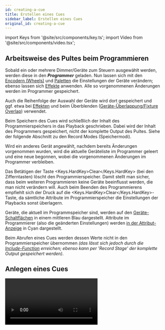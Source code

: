 ```yaml
---
id: creating-a-cue
title: Erstellen eines Cues
sidebar_label: Erstellen eines Cues
original_id: creating-a-cue
---
```


import Keys from '@site/src/components/key.ts';
import Video from '@site/src/components/video.tsx';

Arbeitsweise des Pultes beim Programmieren
------------------------------------------
Sobald ein oder mehrere Dimmer/Geräte zum Steuern ausgewählt werden,
werden diese in den <strong><em>Programmer</em></strong> geladen. Nun lassen sich mit den [Encodern (Wheels)](../controlling-fixtures/using-the-select-buttons-and-wheels.md#einstellen-von-attributen-mit-den-encodern) und
[Paletten](../palettes.md) die Einstellungen der Geräte verändern; ebenso lassen sich
[Effekte](../effects.md) anwenden. Alle so vorgenommenen Änderungen werden im Programmer gespeichert.

Auch die Reihenfolge der Auswahl der Geräte wird dort gespeichert und ggf. etwa
bei [Effekten](../effects.md) und beim Überblenden ([Geräte-Überlappung/Fixture Overlap](cue-timing.md#einstellen-von-überblendzeiten-und-geräteversatz)) verwendet. 

Beim Speichern des Cues wird schließlich der Inhalt des Programmierspeichers 
in das Playback geschrieben. Dabei wird der Inhalt des Programmers gespeichert,
nicht der komplette Output des Pultes. Siehe der folgende Abschnitt zu den Record 
Modes (Speichermodi).

Wird ein anderes Gerät angewählt, nachdem bereits Änderungen vorgenom­men
wurden, wird die aktuelle Geräteliste im Programmer geleert und eine neue begonnen,
wobei die vorgenommenen Änderungen im Programmer verbleiben.

Das Betätigen der Taste <Keys.HardKey>Clear</Keys.HardKey> (bei den Zifferntasten) löscht den
Programmierspeicher. Damit stellt man sicher, dass beim
weiteren Programmieren keine Geräte beeinflusst werden, die man nicht
verändern will. Auch beim Beenden des Programmierens empfiehlt sich der
Druck auf die <Keys.HardKey>Clear</Keys.HardKey>-Taste, da sämtliche Attribute im
Programmierspeicher die Einstellungen der Playbacks sonst überlagern.

Geräte, die aktuell im Programmspeicher sind, werden auf den
[Geräte-Schaltflächen](../controlling-fixtures/using-the-select-buttons-and-wheels.md#dimmer-und-geräte-zum-steuern-auswählen) in einem mittleren Blau dargestellt. Attribute im
Programmierer (also die geänderten Einstellungen) werden [in der Attribut-Anzeige](../controlling-fixtures/using-the-select-buttons-and-wheels.md#einstellen-von-attributen-mit-den-encodern)
in Cyan dargestellt.

Beim Abrufen eines Cues werden dessen Werte nicht in den
Programmierspeicher übernommen *(das lässt sich jedoch durch die
[Include-Function](editing-cues.md#cues-wiederverwenden---die-include-funktion) erreichen; ebenso kann per 'Record Stage' der komplette Output gespeichert werden)*.


Anlegen eines Cues
------------------

<Video videoId="X5g6DMVwlZU" title="Creating a Cue" />

1. Drücken Sie <Keys.HardKey>Clear</Keys.HardKey>, um den Programmierspeicher zu leeren.\
*Damit wird eine saubere Arbeitsumgebung sichergestellt.*

2. Stellen Sie das gewünschte Bild ein. Dabei können auch Shapes
verwendet werden. Bedenken Sie, dass nur die von Ihnen angewählten
Geräte bzw. veränderten Attribute im Cue gespeichert werden (je nach
Speichermodus).

3. Betätigen Sie die Taste <Keys.HardKey>Record</Keys.HardKey> *(<Keys.HardKey>Record Cue</Keys.HardKey> auf älteren Pulten)*.

4. Drücken Sie die <strong>Swop-Taste</strong> eines freien Playbacks; freie
Speicherplätze werden durch blinkende LEDs angezeigt. Ebenso lässt
sich ein Cue auf eine Schaltfläche im Fenster 'Playbacks' speichern.

5. Drücken Sie <Keys.HardKey>Clear</Keys.HardKey>, um den Programmierspeicher zu leeren.

Wissenswerte Dinge zum Speichern von Cues:

-   Cues können auf die Fader, auf Macro/Executor-Tasten sowie auf 
Schaltflächen im Fenster 'Playbacks' gespeichert werden.

-   Die Menütaste <Keys.SoftKey>Record Mode</Keys.SoftKey> bietet folgende Optionen:
    -   <Keys.SoftKey>Record By Fixture</Keys.SoftKey> - Speichern pro Gerät - alle Attribute 
	der Geräte, die angewählt oder verändert wurden, werden gespeichert
    -   <Keys.SoftKey>Record By Channel</Keys.SoftKey> - Speichern pro Kanal - nur die veränderten 
	Attribute werden gespeichert
    -   <Keys.SoftKey>Record Stage</Keys.SoftKey> - gesamtes Bild speichern: sämtliche
    Geräte mit nicht geschlossenem Dimmer werden gespeichert
    -   &nbsp;<Keys.SoftKey>Quick Build</Keys.SoftKey> - siehe [nächster Abschnitt](#quick-build----cues-schnellspeichern)

-   <Keys.SoftKey>Record By Channel</Keys.SoftKey> ist empfehlenswert, wenn mehrere Cues
    übereinandergelegt werden sollen, um einen bestimmten Effekt zu
    erzielen.

-   Soll eine Vielzahl von Cues gespeichert werden, so lässt sich mit
    der Taste <Keys.HardKey>Menu Latch</Keys.HardKey> das 'Record Cue'-Menu einrasten und dauerhaft
    aktiv halten. Ein weiteres Betätigen von <Keys.HardKey>Menu Latch</Keys.HardKey> verlässt
    diesen Modus wieder.

-   Unten im Bildschirm wird eine Bezeichnung des jeweiligen Cues
    angezeigt. Um diese einzustellen, drücken Sie <Keys.SoftKey>Set Legend</Keys.SoftKey>, dann
    die jeweilige <strong>Swop-Taste</strong> des entsprechenden Playbacks, und geben
    die Bezeichnung über die Tastatur ein oder machen eine Skizze auf dem 
	Bildschirm. Beenden Sie die Eingabe mit <Keys.HardKey>Enter</Keys.HardKey>. *Handelt es sich um 
	einen Speicherplatz ohne zugehörigen Bildschirmbereich - etwa nur eine 
	Taste - so bezeichnen Sie diesen auf hergebrachte Art mit Tape und Stift.*

![Playbacks stored on playback faders](/docs/images/Playbacks-stored-on-playback-faders.png)

-   Das Fenster 'Static Playbacks' zeigt die Belegung der
    Macro-/Exekutor-Tasten sowie - auf dem Tiger Touch - der 10 festen
    Fader.

Quick Build -- Cues schnellspeichern
------------------------------------

Stellt man <Keys.SoftKey>Record Mode</Keys.SoftKey> auf <strong>Quick Build</strong>, so lassen sich Cues aus
bereits programmierten Cues und Paletten erstellen (wie auch per
[Include](editing-cues.md#cues-wiederverwenden---die-include-funktion)).

Nach dem Aktivieren von Quick Build wartet das Pult auf die Auswahl von
Speicherplätzen und Paletten.

Sollen nur einige der Lampen aus einem Speicherplatz/einer Palette
verwendet werden, wählen Sie zuerst die Geräte aus, und klicken dann auf
das Playback/die Palette.

Drücken Sie <Keys.SoftKey>OK</Keys.SoftKey>, wenn alle erforderlichen Playbacks/Paletten
aufgerufen wurden.

Verwenden von Shapes und Effekten in Cues
----------------------------

Erwartungsgemäß werden auch sämtliche aktivierten [Shapes und Pixel-Effekte](../effects.md)
als Teil des Cues abgespeichert. 

Ebenso können Sie einen Shape ohne Basiswerte speichern; ein Cue wie
dieser kann gemeinsam mit anderen Cues abgerufen werden, überlagert dann
die dort abgespeicherten Werte/Shapes und ergibt vielfältige
Kombinationsmöglichkeiten. Zum Speichern eines solchen Cues nutzen Sie
den Modus <strong>Record by Channel</strong> sowie die ['Off'-Funktion](editing-cues.md#deaktivieren-von-attributen-in-cues-mit-off), um die anderen
Attribute aus dem Programmierspeicher zu entfernen.

Blind-Modus
-----------

Im Blind-Modus lassen sich Änderungen an der Programmierung vornehmen,
ohne dabei die aktuellen Ausgangssignale zu verändern; damit lassen sich
etwa während einer laufenden Show noch 'unsichtbar' Korrekturen
vornehmen. Diese können gleichwohl im [Visualiser](../capture-visualiser.md) zur Kontrolle angezeigt werden.

Zum Aktivieren des Blind-Modus drücken Sie auf die Taste <Keys.HardKey>Blind</Keys.HardKey> *(auf
älteren Pulten ohne diese Taste halten Sie die <Keys.HardKey>AVO</Keys.HardKey>-Taste gedrückt
und wählen die Option <Keys.SoftKey>Blind</Keys.SoftKey>; damit können Sie zwischen <Keys.SoftKey>Active</Keys.SoftKey>
und <Keys.SoftKey>Inactive</Keys.SoftKey> umschalten)*.

Sollen nur einzelne Speicherplätze z.B. im Visualiser kontrolliert
werden, ohne auf die Bühne 'rauszugehen', so können sie per \[Playback
Options\] in den Blind-Modus geschaltet werden, oder man hält <Keys.HardKey>Blind</Keys.HardKey>
gedrückt und drückt/klickt auf das jeweilige Playback. Wiederholt man
das, so wird das Playback wieder ‚Live'.

Die im Blind-Modus vorgenommenen Einstellungen lassen sich in den
Live-Modus herüberfaden: dazu tippen Sie mit den Zifferntasten eine Zeit
(in Sekunden) ein und drücken dann <Keys.HardKey>Blind</Keys.HardKey>. Damit können z.B. mehrere
Paletten auf einmal abgerufen werden; oder Sie bereiten Blind einen
neuen Look vor und rufen diesen ab, ohne erst einen Cue programmieren zu
müssen.

Attribut-Speichermaske bei Cues
-------------------------------

Beim Speichern von Cues lässt sich eine Maske erstellen, mit der die zu
speichernden Attribute festgelegt werden. Dies funktioniert genauso wie 
beim [Speichern von Paletten](../palettes/creating-palettes.md#speichern-einer-palette).
Drücken Sie <Keys.HardKey>Record</Keys.HardKey> und wählen die Option <Keys.SoftKey>Set Mask</Keys.SoftKey>. Wählen Sie 
nun die zu speichernden Attribute mit den Attribut-Tasten.

Cues zu Chasern/Cuelisten umwandeln
-----------------------------------

Bestehende Cues lassen sich ganz einfach zu [Chasern](../chases.md) oder
[Cuelisten](../cue-lists.md) umwandeln, indem man einen weiteren Cue 
hinzufügt und die entsprechende Option wählt. Nehmen Sie die gewünschten
Einstellungen (für den zweiten Step) vor, drücken Sie <Keys.HardKey>Record</Keys.HardKey>, gefolgt 
von der blauen Taste des bereits bestehenden Cues. Wählen Sie nun die Option 
<Keys.SoftKey>Convert to Chase</Keys.SoftKey> (oder Cue List). Damit wird der bestehende Cue 
Cue 1, der neu gespeicherte Cue wird Cue 2.
